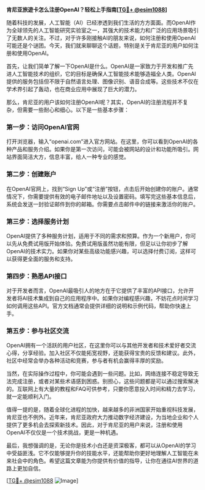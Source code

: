 **肯尼亚旅遊卡怎么注册OpenAI？轻松上手指南[[TG💪+ @esim1088](https://t.me/s/esim1088)]**

随着科技的发展，人工智能（AI）已经渗透到我们生活的方方面面。而OpenAI作为全球领先的人工智能研究实验室之一，其强大的技术能力和广泛的应用场景吸引了无数人的关注。不过，对于许多刚接触AI的朋友来说，如何注册和使用OpenAI可能还是个谜团。今天，我们就来聊聊这个话题，特别是关于肯尼亚的用户如何注册和使用OpenAI。

首先，让我们简单了解一下OpenAI是什么。OpenAI是一家致力于开发和推广先进人工智能技术的组织，它的目标是确保人工智能技术能够造福全人类。OpenAI提供的服务包括但不限于自然语言处理、图像识别、语音合成等。这些技术不仅在学术界引起了轰动，也在商业应用中展现了巨大的潜力。

那么，肯尼亚的用户该如何注册OpenAI呢？其实，OpenAI的注册流程并不复杂，但需要一些耐心和细心。以下是一些基本步骤：

### 第一步：访问OpenAI官网

打开浏览器，输入“openai.com”进入官方网站。在这里，你可以看到OpenAI的各种产品和服务介绍。如果你是第一次访问，可能会被网站的设计和功能所吸引。网站界面简洁大方，信息丰富，给人一种专业的感觉。

### 第二步：创建账户

在OpenAI官网上，找到“Sign Up”或“注册”按钮，点击后开始创建你的账户。通常情况下，你需要提供有效的电子邮件地址以及设置密码。填写完这些基本信息后，系统会发送一封验证邮件到你的邮箱。你需要点击邮件中的链接来激活你的账户。

### 第三步：选择服务计划

OpenAI提供了多种服务计划，适用于不同的需求和预算。作为一个新用户，你可以先从免费试用版开始体验。免费试用版虽然功能有限，但足以让你初步了解OpenAI的技术实力。如果你对某些高级功能感兴趣，可以选择付费订阅，这样可以获得更全面的服务和支持。

### 第四步：熟悉API接口

对于开发者而言，OpenAI最吸引人的地方在于它提供了丰富的API接口，允许开发者将AI技术集成到自己的应用程序中。如果你对编程感兴趣，不妨花点时间学习如何调用这些API。官方文档通常会提供详细的说明和示例代码，帮助你快速上手。

### 第五步：参与社区交流

OpenAI拥有一个活跃的用户社区，在这里你可以与其他开发者和技术爱好者交流心得，分享经验。加入社区不仅能拓宽视野，还能获得宝贵的反馈和建议。此外，社区中经常会举办各种活动和竞赛，参与者有机会赢得丰厚的奖励。

当然，在实际操作过程中，你可能会遇到一些问题。比如，网络连接不稳定导致无法完成注册，或者对某些术语感到困惑。别担心，这些问题都是可以通过搜索解决的。互联网上有大量的教程和FAQ可供参考，只要你愿意投入时间和精力去学习，就一定能顺利入门。

值得一提的是，随着全球化进程的加快，越来越多的非洲国家开始重视科技发展，肯尼亚也不例外。近年来，肯尼亚政府大力推动数字经济建设，为当地企业和个人提供了更多机会去探索新技术。因此，对于肯尼亚的用户来说，注册和使用OpenAI不仅仅是一个技术挑战，更是一种机遇。

最后，我想强调的是，无论你是技术小白还是资深极客，都可以从OpenAI的学习中受益匪浅。它不仅能够提升你的技能水平，还能帮助你更好地理解人工智能在未来社会中的角色。希望这篇文章能为你提供有价值的指导，让你在通往AI世界的道路上更加自信。

[[TG💪+ @esim1088](https://t.me/s/esim1088) ![Image](https://i.postimg.cc/4NQfJmqS/Snipaste-2025-05-13-00-14-12.png)]